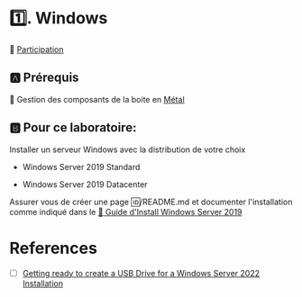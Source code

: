 # :one:. Windows

:tada: [Participation](.scripts/Participation.md)

## :a: Prérequis

:round_pushpin: Gestion des composants de la boite en [Métal](https://github.com/CollegeBoreal/Tutoriels/tree/main/O.OS/0.Metal)


##  :b: Pour ce laboratoire:
  
  Installer un serveur Windows avec la distribution de votre choix
  
  - Windows Server 2019 Standard

  - Windows Server 2019 Datacenter  
  
Assurer vous de créer une page :id:/README.md et documenter l'installation comme indiqué dans le [:pushpin: Guide d'Install Windows Server 2019](https://github.com/CollegeBoreal/Tutoriels/tree/main/O.OS/2.Windows/servers)


# References

- [ ] [Getting ready to create a USB Drive for a Windows Server 2022 Installation](https://www.thomasmaurer.ch/2021/11/create-an-usb-drive-for-windows-server-2022-installation)

